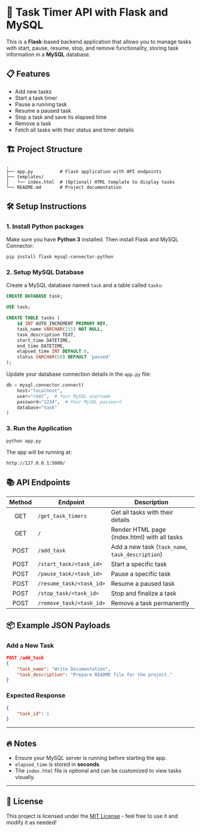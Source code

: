 # 📝 Task Timer API with Flask and MySQL

This is a **Flask**-based backend application that allows you to manage tasks with start, pause, resume, stop, and remove functionality, storing task information in a **MySQL** database.

## 📋 Features
- Add new tasks
- Start a task timer
- Pause a running task
- Resume a paused task
- Stop a task and save its elapsed time
- Remove a task
- Fetch all tasks with their status and timer details

## 🏗️ Project Structure
```
.
├── app.py          # Flask application with API endpoints
├── templates/
│   └── index.html  # (Optional) HTML template to display tasks
└── README.md       # Project documentation
```

## 🛠️ Setup Instructions

### 1. Install Python packages
Make sure you have **Python 3** installed. Then install Flask and MySQL Connector:
```bash
pip install flask mysql-connector-python
```

### 2. Setup MySQL Database
Create a MySQL database named `task` and a table called `tasks`:

```sql
CREATE DATABASE task;

USE task;

CREATE TABLE tasks (
    id INT AUTO_INCREMENT PRIMARY KEY,
    task_name VARCHAR(255) NOT NULL,
    task_description TEXT,
    start_time DATETIME,
    end_time DATETIME,
    elapsed_time INT DEFAULT 0,
    status VARCHAR(50) DEFAULT 'paused'
);
```

Update your database connection details in the `app.py` file:
```python
db = mysql.connector.connect(
    host="localhost",
    user="root",  # Your MySQL username
    password="1234",  # Your MySQL password
    database="task"
)
```

### 3. Run the Application
```bash
python app.py
```

The app will be running at:
```
http://127.0.0.1:5000/
```

## 📚 API Endpoints

| Method | Endpoint                  | Description                   |
|:------:|----------------------------|-------------------------------|
| GET    | `/get_task_timers`          | Get all tasks with their details |
| GET    | `/`                         | Render HTML page (index.html) with all tasks |
| POST   | `/add_task`                 | Add a new task (`task_name`, `task_description`) |
| POST   | `/start_task/<task_id>`      | Start a specific task |
| POST   | `/pause_task/<task_id>`      | Pause a specific task |
| POST   | `/resume_task/<task_id>`     | Resume a paused task |
| POST   | `/stop_task/<task_id>`       | Stop and finalize a task |
| POST   | `/remove_task/<task_id>`     | Remove a task permanently |

## 📦 Example JSON Payloads

### Add a New Task
```json
POST /add_task
{
    "task_name": "Write Documentation",
    "task_description": "Prepare README file for the project."
}
```

### Expected Response
```json
{
    "task_id": 1
}
```

---

## 🔥 Notes
- Ensure your MySQL server is running before starting the app.
- `elapsed_time` is stored in **seconds**.
- The `index.html` file is optional and can be customized to view tasks visually.

---

## 📜 License
This project is licensed under the [MIT License](LICENSE) - feel free to use it and modify it as needed!


